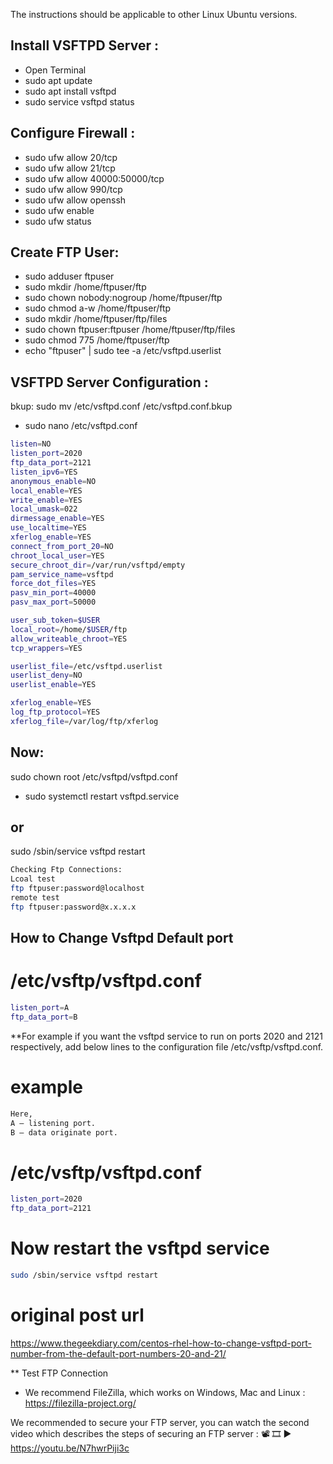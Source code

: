 The instructions should be applicable to other Linux Ubuntu versions.

## Install VSFTPD Server :
- Open Terminal
- sudo apt update
- sudo apt install vsftpd
- sudo service vsftpd status

## Configure Firewall :
- sudo ufw allow 20/tcp
- sudo ufw allow 21/tcp
- sudo ufw allow 40000:50000/tcp
- sudo ufw allow 990/tcp
- sudo ufw allow openssh
- sudo ufw enable
- sudo ufw status

## Create FTP User:
- sudo adduser ftpuser
- sudo mkdir /home/ftpuser/ftp
- sudo chown nobody:nogroup /home/ftpuser/ftp
- sudo chmod a-w /home/ftpuser/ftp
- sudo mkdir /home/ftpuser/ftp/files
- sudo chown ftpuser:ftpuser /home/ftpuser/ftp/files
- sudo chmod 775 /home/ftpuser/ftp
- echo "ftpuser" | sudo tee -a /etc/vsftpd.userlist

## VSFTPD Server Configuration :
bkup: sudo mv /etc/vsftpd.conf /etc/vsftpd.conf.bkup
- sudo nano /etc/vsftpd.conf

```bash
listen=NO
listen_port=2020
ftp_data_port=2121
listen_ipv6=YES
anonymous_enable=NO
local_enable=YES
write_enable=YES
local_umask=022
dirmessage_enable=YES
use_localtime=YES
xferlog_enable=YES
connect_from_port_20=NO
chroot_local_user=YES
secure_chroot_dir=/var/run/vsftpd/empty
pam_service_name=vsftpd
force_dot_files=YES
pasv_min_port=40000
pasv_max_port=50000

user_sub_token=$USER
local_root=/home/$USER/ftp
allow_writeable_chroot=YES
tcp_wrappers=YES

userlist_file=/etc/vsftpd.userlist
userlist_deny=NO
userlist_enable=YES

xferlog_enable=YES
log_ftp_protocol=YES
xferlog_file=/var/log/ftp/xferlog

```
## Now:
sudo chown root /etc/vsftpd/vsftpd.conf

- sudo systemctl restart vsftpd.service
## or
sudo /sbin/service vsftpd restart

```bash
Checking Ftp Connections:
Lcoal test
ftp ftpuser:password@localhost
remote test
ftp ftpuser:password@x.x.x.x
```

## How to Change Vsftpd Default port

# /etc/vsftp/vsftpd.conf
```bash
listen_port=A
ftp_data_port=B
```

**For example if you want the vsftpd service to run on ports 2020 and 2121 respectively, add below lines to the configuration file /etc/vsftp/vsftpd.conf.

# example
```bash
Here,
A – listening port.
B – data originate port.
```

# /etc/vsftp/vsftpd.conf
```bash
listen_port=2020
ftp_data_port=2121
```

# Now restart the vsftpd service
```bash
sudo /sbin/service vsftpd restart
```

# original post url
https://www.thegeekdiary.com/centos-rhel-how-to-change-vsftpd-port-number-from-the-default-port-numbers-20-and-21/


** Test FTP Connection
- We recommend FileZilla, which works on Windows, Mac and Linux : https://filezilla-project.org/

We recommended to secure your FTP server, you can watch the second video which describes the steps of securing an FTP server :  📽 🎞 ▶ https://youtu.be/N7hwrPiji3c

